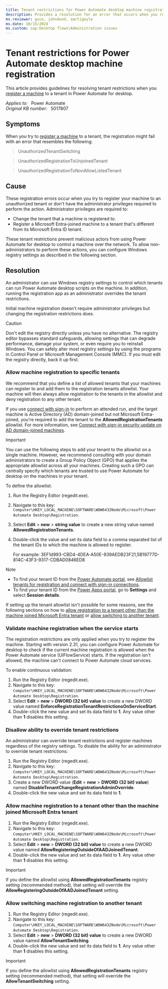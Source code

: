 ```yaml
---
title: Tenant restrictions for Power Automate desktop machine registration
description: Provides a resolution for an error that occurs when you register a machine to a tenant in Power Automate for desktop.
ms.reviewer: guco, johndund, aartigoyle
ms.date: 10/15/2024
ms.custom: sap:Desktop flows\Administration issues
---
```

# Tenant restrictions for Power Automate desktop machine registration

This article provides guidelines for resolving tenant restrictions when you [register a machine](/power-automate/desktop-flows/manage-machines#register-a-new-machine) to a tenant in Power Automate for desktop.

_Applies to:_ &nbsp; Power Automate  
_Original KB number:_ &nbsp; 5017807

## Symptoms

When you try to [register a machine](/power-automate/desktop-flows/manage-machines#register-a-new-machine) to a tenant, the registration might fail with an error that resembles the following:

> UnauthorizedTenantSwitching

> UnauthorizedRegistrationToUnjoinedTenant

> UnauthorizedRegistrationToNonAllowListedTenant

## Cause

These registration errors occur when you try to register your machine to an unauthorized tenant or don't have the administrator privileges required to perform the action. Administrator privileges are required to:

- Change the tenant that a machine is registered to.
- Register a Microsoft Entra-joined machine to a tenant that's different from its Microsoft Entra ID tenant.

These tenant restrictions prevent malicious actors from using Power Automate for desktop to control a machine over the network. To allow non-administrators to perform these actions, you can configure Windows registry settings as described in the following section.

## Resolution

An administrator can use Windows registry settings to control which tenants can run Power Automate desktop scripts on the machine. In addition, running the registration app as an administrator overrides the tenant restrictions.

Initial machine registration doesn't require administrator privileges but changing the registration restrictions does.

> [!CAUTION]
> Don't edit the registry directly unless you have no alternative. The registry editor bypasses standard safeguards, allowing settings that can degrade performance, damage your system, or even require you to reinstall Windows. You can safely alter most registry settings by using the programs in Control Panel or Microsoft Management Console (MMC). If you must edit the registry directly, back it up first.

### Allow machine registration to specific tenants

We recommend that you define a list of allowed tenants that your machines can register to and add them to the registration tenants allowlist. Your machine will then always allow registration to the tenants in the allowlist and deny registration to any other tenant.

If you use [connect with sign-in](/power-automate/desktop-flows/desktop-flow-connections#connect-with-sign-in-for-attended-runs) to perform an attended run, and the target machine is Active Directory (AD) domain-joined but not Microsoft Entra-joined, you're required to add the tenant to the **AllowedRegistrationTenants** allowlist. For more information, see [Connect with sign-in security update on AD domain-joined machines](connect-with-sign-in-security-update.md).

> [!IMPORTANT]
> You can use the following steps to add your tenant to the allowlist on a single machine. However, we recommend consulting with your domain administrators to create a Group Policy Object (GPO) that applies the appropriate allowlist across all your machines. Creating such a GPO can centrally specify which tenants are trusted to use Power Automate for desktop on the machines in your tenant.

To define the allowlist:

1. Run the Registry Editor (regedit.exe).
2. Navigate to this key: `Computer\HKEY_LOCAL_MACHINE\SOFTWARE\WOW6432Node\Microsoft\Power Automate Desktop\Registration`.
3. Select **Edit** > **new** > **string value** to create a new string value named **AllowedRegistrationTenants**.
4. Double-click the value and set its data field to a comma separated list of the tenant IDs to which the machine is allowed to register.

   For example: 3EF1d993-CBD4-4DEA-A50E-939AEDB23F21,5B19777D-814C-43F3-9317-CDBAD0846ED8  

> [!NOTE]
>
> - To find your tenant ID from the [Power Automate portal](https://make.powerautomate.com/), see [Allowlist tenants for registration and connect with sign-in connections](/power-automate/desktop-flows/how-to/allowlist-tenant-for-connect-with-sign-in-and-registration).
> - To find your tenant ID from the [Power Apps portal](https://make.powerapps.com/), go to **Settings** and select **Session details**.

If setting up the tenant allowlist isn't possible for some reasons, see the following sections on how to [allow registration to a tenant other than the machine joined Microsoft Entra tenant](#allow-machine-registration-to-a-tenant-other-than-the-machine-joined-microsoft-entra-tenant) or [allow switching to another tenant](#allow-switching-machine-registration-to-another-tenant).

### Validate machine registration when the service starts

The registration restrictions are only applied when you try to register the machine. Starting with version 2.31, you can configure Power Automate for desktop to check if the current machine registration is allowed when the Power Automate service (UIFlowService) starts. If the registration isn't allowed, the machine can't connect to Power Automate cloud services.

To enable continuous validation:

1. Run the Registry Editor (regedit.exe).
2. Navigate to this key: `Computer\HKEY_LOCAL_MACHINE\SOFTWARE\WOW6432Node\Microsoft\Power Automate Desktop\Registration`.
3. Select **Edit** > **new** > **DWORD (32 bit) value** to create a new DWORD value named **EnforceRegistrationTenantRestrictionsOnServiceStart**.
4. Double-click the new value and set its data field to **1**. Any value other than **1** disables this setting.

### Disallow ability to override tenant restrictions

An administrator can override tenant restrictions and register machines regardless of the registry settings. To disable the ability for an administrator to override tenant restrictions:

1. Run the Registry Editor (regedit.exe).
2. Navigate to this key: `Computer\HKEY_LOCAL_MACHINE\SOFTWARE\WOW6432Node\Microsoft\Power Automate Desktop\Registration`.
3. Create a new DWORD value (**Edit** > **new** > **DWORD (32 bit) value**) named **DisableTenantChangeRegistrationAdminOverride**.
4. Double-click the new value and set its data field to **1**.

### Allow machine registration to a tenant other than the machine joined Microsoft Entra tenant

1. Run the Registry Editor (regedit.exe).
2. Navigate to this key: `Computer\HKEY_LOCAL_MACHINE\SOFTWARE\WOW6432Node\Microsoft\Power Automate Desktop\Registration`.
3. Select **Edit** > **new** > **DWORD (32 bit) value** to create a new DWORD value named **AllowRegisteringOutsideOfAADJoinedTenant**.
4. Double-click the new value and set its data field to **1**. Any value other than **1** disables this setting.

> [!IMPORTANT]
> If you define the allowlist using **AllowedRegistrationTenants** registry setting (recommended method), that setting will override the **AllowRegisteringOutsideOfAADJoinedTenant** setting.

### Allow switching machine registration to another tenant

1. Run the Registry Editor (regedit.exe).
2. Navigate to this key: `Computer\HKEY_LOCAL_MACHINE\SOFTWARE\WOW6432Node\Microsoft\Power Automate Desktop\Registration`.
3. Select **Edit** > **new** > **DWORD (32 bit) value** to create a new DWORD value named **AllowTenantSwitching**.
4. Double-click the new value and set its data field to **1**. Any value other than **1** disables this setting.

> [!IMPORTANT]
> If you define the allowlist using **AllowedRegistrationTenants** registry setting (recommended method), that setting will override the **AllowTenantSwitching** setting.

